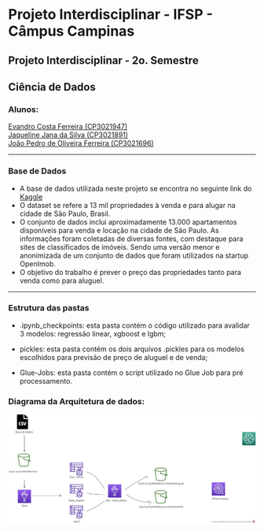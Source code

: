 # Projeto Interdisciplinar - IFSP - Câmpus Campinas
## Projeto Interdisciplinar - 2o. Semestre
## Ciência de Dados
### Alunos: 

[Evandro Costa Ferreira (CP3021947)](https://github.com/evandrocf4)<br>
[Jaqueline Jana da Silva (CP3021891)](https://github.com/JaquelineJana)<br>
[João Pedro de Oliveira Ferreira (CP3021696)](https://github.com/JPedroUNIVESP)


---


### Base de Dados
* A base de dados utilizada neste projeto se encontra no seguinte link do [Kaggle](https://www.kaggle.com/datasets/argonalyst/sao-paulo-real-estate-sale-rent-april-2019)
* O dataset se refere a 13 mil propriedades à venda e para alugar na cidade de São Paulo, Brasil.
* O conjunto de dados inclui aproximadamente 13.000 apartamentos disponíveis para venda e locação na cidade de São Paulo. As informações foram coletadas de diversas fontes, com destaque para sites de classificados de imóveis. Sendo uma versão menor e anonimizada de um conjunto de dados que foram utilizados na startup OpenImob.
* O objetivo do trabalho é prever o preço das propriedades tanto para venda como para aluguel.
---
### Estrutura das pastas
* .ipynb_checkpoints: esta pasta contém o código utilizado para avalidar 3 modelos: regressão linear, xgboost e lgbm;

* pickles: esta pasta contém os dois arquivos .pickles para os modelos escolhidos para previsão de preço de aluguel e de venda;

* Glue-Jobs: esta pasta contém o script utilizado no Glue Job para pré processamento.


### Diagrama da Arquitetura de dados:
![](https://github.com/JPedroUNIVESP/ProjetoInterdisciplinar2-IFSP/blob/main/img/AWS1.jpg)